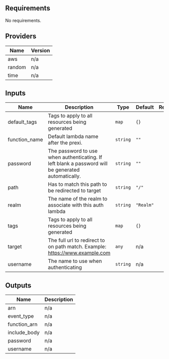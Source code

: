 ## Requirements

No requirements.

## Providers

| Name | Version |
|------|---------|
| aws | n/a |
| random | n/a |
| time | n/a |

## Inputs

| Name | Description | Type | Default | Required |
|------|-------------|------|---------|:--------:|
| default\_tags | Tags to apply to all resources being generated | `map` | `{}` | no |
| function\_name | Default lambda name after the prexi. | `string` | `""` | no |
| password | The password to use when authenticating. If left blank a password will be generated automatically. | `string` | `""` | no |
| path | Has to match this path to be redirected to target | `string` | `"/"` | no |
| realm | The name of the realm to associate with this auth lambda | `string` | `"Realm"` | no |
| tags | Tags to apply to all resources being generated | `map` | `{}` | no |
| target | The full url to redirect to on path match. Example: https://www.example.com | `any` | n/a | yes |
| username | The name to use when authenticating | `string` | n/a | yes |

## Outputs

| Name | Description |
|------|-------------|
| arn | n/a |
| event\_type | n/a |
| function\_arn | n/a |
| include\_body | n/a |
| password | n/a |
| username | n/a |
